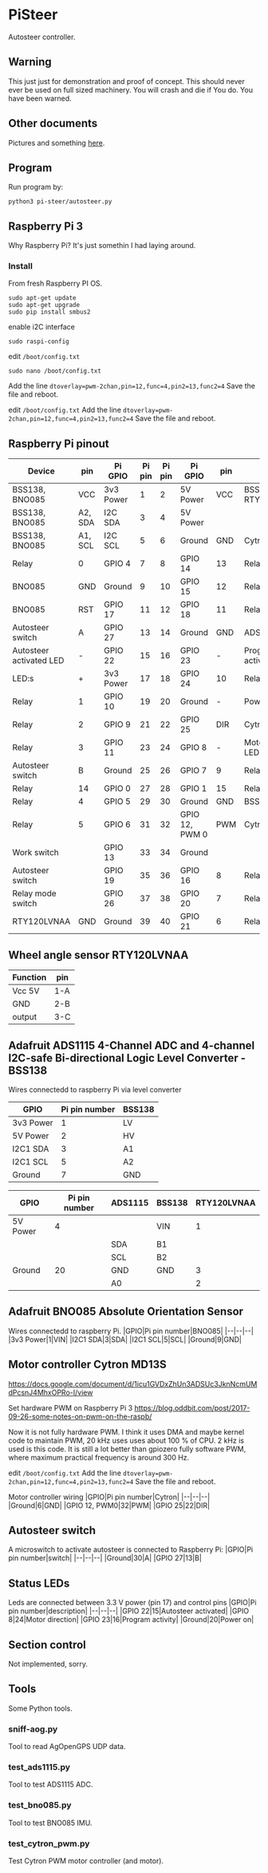 # PiSteer
Autosteer controller. 

## Warning
This just just for demonstration and proof of concept. This should never ever be used on full sized machinery. You will crash and die if You do. You have been warned.

## Other documents
Pictures and something [here](Documents/README.md).

## Program 
Run program by:

`python3 pi-steer/autosteer.py`

## Raspberry Pi 3
Why Raspberry Pi? It's just somethin I had laying around.

### Install

From fresh Raspberry PI OS.
```
sudo apt-get update
sudo apt-get upgrade
sudo pip install smbus2
```

enable i2C interface

`sudo raspi-config`

edit `/boot/config.txt`

`sudo nano /boot/config.txt`

Add the line `dtoverlay=pwm-2chan,pin=12,func=4,pin2=13,func2=4`
Save the file and reboot.


edit `/boot/config.txt` Add the line `dtoverlay=pwm-2chan,pin=12,func=4,pin2=13,func2=4` Save the file and reboot.

## Raspberry Pi pinout
|Device|pin|Pi GPIO|Pi pin|Pi pin|Pi GPIO|pin|Device|
|--|--|--|--|--|--|--|--|
|BSS138, BNO085|VCC|3v3 Power|1|2|5V Power|VCC|BSS138, RTY120LVNAA|
|BSS138, BNO085|A2, SDA|I2C SDA|3|4|5V Power|||
|BSS138, BNO085|A1, SCL|I2C SCL|5|6|Ground|GND|Cytron|
|Relay|0|GPIO 4|7|8|GPIO 14|13|Relay|
|BNO085|GND|Ground|9|10|GPIO 15|12|Relay|
|BNO085|RST|GPIO 17|11|12|GPIO 18|11|Relay|
|Autosteer switch|A|GPIO 27|13|14|Ground|GND|ADS1115|
|Autosteer activated LED|-|GPIO 22|15|16|GPIO 23|-|Program activity LED|
|LED:s|+|3v3 Power|17|18|GPIO 24|10|Relay|
|Relay|1|GPIO 10|19|20|Ground|-|Power LED|
|Relay|2|GPIO 9|21|22|GPIO 25|DIR|Cytron|
|Relay|3|GPIO 11|23|24|GPIO 8|-|Motor direction LED|
|Autosteer switch|B|Ground|25|26|GPIO 7|9|Relay|
|Relay|14|GPIO 0|27|28|GPIO 1|15|Relay|
|Relay|4|GPIO 5|29|30|Ground|GND|BSS138|
|Relay|5|GPIO 6|31|32|GPIO 12, PWM 0|PWM|Cytron|
|Work switch||GPIO 13|33|34|Ground|||
|Autosteer switch||GPIO 19|35|36|GPIO 16|8|Relay|
|Relay mode switch||GPIO 26|37|38|GPIO 20|7|Relay|
|RTY120LVNAA|GND|Ground|39|40|GPIO 21|6|Relay|

## Wheel angle sensor **RTY120LVNAA**
|Function|pin|
|--|--|
|Vcc 5V|1-A|
|GND|2-B|
|output|3-C|

## Adafruit ADS1115 4-Channel ADC and 4-channel I2C-safe Bi-directional Logic Level Converter - BSS138
Wires connectedd to raspberry Pi via level converter

|GPIO|Pi pin number|BSS138|
|--|--|--|
|3v3 Power|1|LV|
|5V Power|2|HV|
|I2C1 SDA|3|A1|
|I2C1 SCL|5|A2|
|Ground|7|GND||

|GPIO|Pi pin number|ADS1115|BSS138|RTY120LVNAA|
|--|--|--|--|--|
|5V Power|4||VIN|1|
|||SDA|B1||
|||SCL|B2||
|Ground|20|GND|GND|3|
|||A0||2|

## Adafruit BNO085 Absolute Orientation Sensor
Wires connectedd to raspberry Pi.
|GPIO|Pi pin number|BNO085|
|--|--|--|
|3v3 Power|1|VIN|
|I2C1 SDA|3|SDA|
|I2C1 SCL|5|SCL|
|Ground|9|GND|

## Motor controller Cytron MD13S
https://docs.google.com/document/d/1icu1GVDxZhUn3ADSUc3JknNcmUMdPcsnJ4MhxOPRo-I/view

Set hardware PWM on Raspberry Pi 3
https://blog.oddbit.com/post/2017-09-26-some-notes-on-pwm-on-the-raspb/

Now it is not fully hardware PWM. I think it uses DMA and maybe kernel code to maintain PWM, 20 kHz uses uses about 100 % of CPU. 2 kHz is used is this code.
It is still a lot better than gpiozero fully software PWM, where maximum practical frequency is around 300 Hz.

edit `/boot/config.txt`
Add the line `dtoverlay=pwm-2chan,pin=12,func=4,pin2=13,func2=4`
Save the file and reboot.

Motor controller wiring
|GPIO|Pi pin number|Cytron|
|--|--|--|
|Ground|6|GND|
|GPIO 12, PWM0|32|PWM|
|GPIO 25|22|DIR|

## Autosteer switch
A microswitch to activate autosteer is connected to Raspberry Pi:
|GPIO|Pi pin number|switch|
|--|--|--|
|Ground|30|A|
|GPIO 27|13|B|


## Status LEDs

Leds are connected between 3.3 V power (pin 17) and control pins
|GPIO|Pi pin number|description|
|--|--|--|
|GPIO 22|15|Autosteer activated|
|GPIO 8|24|Motor direction|
|GPIO 23|16|Program activity|
|Ground|20|Power on|

## Section control
Not implemented, sorry.

## Tools
Some Python tools.

### sniff-aog.py
Tool to read AgOpenGPS UDP data.

### test_ads1115.py
Tool to test ADS1115 ADC.

### test_bno085.py
Tool to test BNO085 IMU.

### test_cytron_pwm.py
Test Cytron PWM motor controller (and motor).

